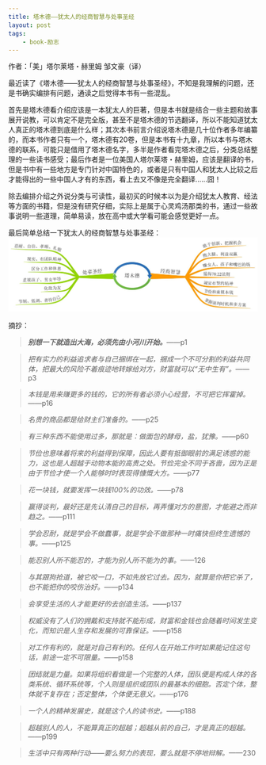 ```yaml
--- 
title: 塔木德——犹太人的经商智慧与处事圣经
layout: post
tags: 
    - book-励志
---
```

作者：「美」塔尔莱塔・赫里姆    邹文豪（译）

最近读了《塔木德——犹太人的经商智慧与处事圣经》，不知是我理解的问题，还是书确实编排有问题，通读之后觉得本书有一些混乱。

首先是塔木德看介绍应该是一本犹太人的巨著，但是本书就是结合一些主题和故事展开说教，可以肯定不是完全版，甚至不是塔木德的节选翻译，所以不能知道犹太人真正的塔木德到底是什么样；其次本书前言介绍说塔木德是几十位作者多年编纂的，而本书作者只有一个，塔木德有20卷，但是本书有十九章，所以本书与塔木德的联系，可能只是借用了塔木德名字，多半是作者看完塔木德之后，分类总结整理的一些读书感受；最后作者是一位美国人塔尔莱塔・赫里姆，应该是翻译的书，但是书中有一些地方是专门针对中国特色的，或者是只有中国人和犹太人比较之后才能得出的一些中国人才有的东西，看上去又不像是完全翻译……囧！

除去编排介绍之外说分类与可读性，最初买的时候本以为是介绍犹太人教育、经法等方面的书籍，但是没有研究仔细，实际上是属于心灵鸡汤那类的书，通过一些故事说明一些道理，简单易读，放在高中或大学看可能会感觉更好一点。

最后简单总结一下犹太人的经商智慧与处事圣经：
![](/pic/2014/9-3/1/1.jpg)

摘抄：
>***别想一下就造出大海，必须先由小河川开始。***——p1

>*把有实力的利益追求者与自己捆绑在一起，捆成一个不可分割的利益共同体，把最大的风险不着痕迹地转嫁给对方，财富就可以“无中生有”。*——p3

>*本钱是用来赚更多的钱的，它的所有者必须小心经营，不可把它挥霍掉。*——p16

>*名贵的商品都是给财主们准备的。*——p25

>*有三种东西不能使用过多，那就是：做面包的酵母，盐，犹豫。*——p60

>*节俭也意味着将来的利益得到保障，因此人要有抵御眼前的满足诱惑的能力，这也是人超越于动物本能的高贵之处。节俭完全不同于吝啬，因为正是由于节俭才使一个人能够时时表现得慷慨大方。*——p77

>*花一块钱，就要发挥一块钱100%的功效。*——p78

>*赢得谈判，最好还是先认清自己的目标，再弄懂对方的意图，才能避之而非趋之。*——p111

>*学会忍耐，就是学会不做蠢事，就是学会不做那种一时痛快但终生遗憾的事。*——p125

>*能忍别人所不能忍的，才能为别人所不能为的事。*——126

>*与其跟狗抢道，被它咬一口，不如先放它过去。因为，就算是你把它杀了，也不能把你的咬伤治好。*——p134

>*会享受生活的人才能更好的去创造生活。*——p137

>*权威没有了人们的拥戴和支持就不能形成，财富和金钱也会随着时间发生变化，而知识是人生存和发展的可靠保证。*——p158

>*对工作有利的，就是对自己有利的。任何人在开始工作时如果能记住这句话，前途一定不可限量。*——p158

>*团结就是力量。如果将组织看做是一个完整的人体，团队便是构成人体的各类系统、循环系统等，个人则是组织或团队的最基本的细胞。否定个体，整体就不复存在；否定整体，个体便无意义。*——p176

>*一个人的精神发展史，就是这个人的读书史。*——p188

>*超越别人的人，不能算真正的超越；超越从前的自己，才是真正的超越。*——p199

>*生活中只有两种行动——要么努力的表现，要么就是不停地辩解。*——230

